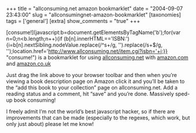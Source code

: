 +++
title = "allconsuming.net amazon bookmarklet"
date = "2004-09-07 23:43:00"
slug = "allconsumingnet-amazon-bookmarklet"
[taxonomies]
tags = ['general']
[extra]
show_comments = "true"
+++

[consume!](javascript:b=document.getElementsByTagName('b');for(var n=0;n<b.length;n++){if (b[n].innerHTML=='ISBN:'){i=b[n].nextSibling.nodeValue.replace(/^s+/g, '').replace(/s+$/g, '');location.href='http://www.allconsuming.net/item.cgi?isbn='+i;}} "consume!") is a bookmarklet for using [allconsuming.net](http://allconsuming.net "book-based social software") with [amazon.com](http://www.amazon.com) and [amazon.co.uk](http://www.amazon.co.uk)

Just drag the link above to your browser toolbar and then when you’re viewing a book description page on Amazon click it and you’ll be taken to the “add this book to your collection” page on allconsuming.net. Add a reading status and a comment, hit “save” and you’re done. Massively sped-up book consuming!

I freely admit I’m not the world’s best javascript hacker, so if there are improvements that can be made (especially to the regexes, which work, but only just about) please let me know!

